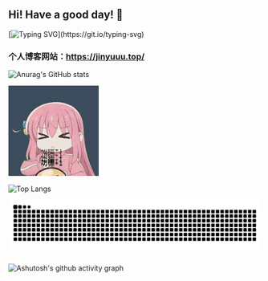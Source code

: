 ## Hi! Have a good day! 👋

[![Typing SVG](https://readme-typing-svg.demolab.com?font=Fira+Code&pause=1000&color=33F7DF&width=435&lines=Here+is+JinYu!;Programming+is+lifffffe!!!)](https://git.io/typing-svg)

### 个人博客网站：https://jinyuuu.top/

![Anurag's GitHub stats](https://github-readme-stats.vercel.app/api?username=Torchman005&show_icons=true&hide_title=true&text_color=4fa0dd&icon_color=27a2c1&bg_color=DEG,87cae1,aedbeb,7dc5de,d1ebf4,73c1dc)
<!-- Github统计卡片 -->
<!-- [![Readme Card](https://github-readme-stats.vercel.app/api/pin/?username=Torchman005&repo=github-readme-stats)](https://github.com/Torchman005/github-readme-stats) <!-- 允许仓库置顶超过6个 -->

![gif](https://github.com/Torchman005/Torchman005/blob/main/profile.gif)

![Top Langs](https://github-readme-stats.vercel.app/api/top-langs/?username=Torchman005&show_icons=true&hide_title=true&text_color=4fa0dd&icon_color=27a2c1&bg_color=DEG,87cae1,aedbeb,7dc5de,d1ebf4,73c1dc)  <!-- 使用语言统计 -->


<picture>
  <source media="(prefers-color-scheme: dark)" srcset="https://raw.githubusercontent.com/Torchman005/Torchman005/output/github-contribution-grid-snake-dark.svg">
  <source media="(prefers-color-scheme: light)" srcset="https://raw.githubusercontent.com/Torchman005/Torchman005/output/github-contribution-grid-snake.svg">
  <img alt="github contribution grid snake animation" src="https://raw.githubusercontent.com/Torchman005/Torchman005/output/github-contribution-grid-snake.svg">
</picture>


![Ashutosh's github activity graph](https://github-readme-activity-graph.vercel.app/graph?username=Torchman005&theme=react)












<!--
**Torchman005/Torchman005** is a ✨ _special_ ✨ repository because its `README.md` (this file) appears on your GitHub profile.

Here are some ideas to get you started:

- 🔭 I’m currently working on ...
- 🌱 I’m currently learning ...
- 👯 I’m looking to collaborate on ...
- 🤔 I’m looking for help with ...
- 💬 Ask me about ...
- 📫 How to reach me: ...
- 😄 Pronouns: ...
- ⚡ Fun fact: ...
-->
